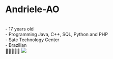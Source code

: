 # Andriele-AO
<br>
- 17 years old
<br>
- Programming Java, C++, SQL, Python and PHP
<br>
- Satc Technology Center
<br>
- Brazilian
<br>
🌸🌴🍉🇧🇷
<img src="https://i.gifer.com/S0S.gif">

